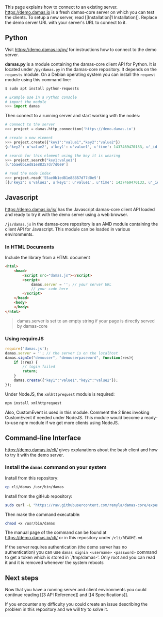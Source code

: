This page explains how to connect to an existing server. https://demo.damas.io is a fresh damas-core server on which you can test the clients. To setup a new server, read [[Installation|1 Installation]]. Replace the demo server URL with your server's URL to connect to it. 

## Python
Visit https://demo.damas.io/py/ for instructions how to connect to the demo server.

__damas.py__ is a module containing the damas-core client API for Python. It is located under `/py/damas.py` in the damas-core repository. It depends on the `requests` module. On a Debian operating system you can install the `request` module using this command line:
```sh
$ sudo apt install python-requests
```

```python
# Example use in a Python console
# import the module
>>> import damas
```

Then connect to a running server and start working with the nodes:

```python
# connect to the server
>>> project = damas.http_connection('https://demo.damas.io')

# create a new element
>>> project.create({"key1":"value1","key2":"value2"})
{u'key2': u'value2', u'key1': u'value1', u'time': 1437469470133, u'_id': u'55ae0b1ed81e88357d77d0e9', u'author': u'xxx.xxx.xxx.xxx'}

# search for this element using the key it is wearing
>>> project.search("key1:value1")
[u'55ae0b1ed81e88357d77d0e9']

# read the node index
>>> project.read('55ae0b1ed81e88357d77d0e9')
[{u'key2': u'value2', u'key1': u'value1', u'time': 1437469470133, u'_id': u'55ae0b1ed81e88357d77d0e9', u'author': u'xxx.xxx.xxx.xxx'}]
```


## Javascript
https://demo.damas.io/js/ has the Javascript damas-core client API loaded and ready to try it with the demo server using a web browser.

`/js/damas.js` in the damas-core repository is an AMD module containing the client API for Javascript. This module can be loaded in various environments.

### In HTML Documents
Include the library from a HTML document
```html
<html>
    <head>
        <script src="damas.js"></script>
        <script>
            damas.server = ''; // your server URL
            // your code here
        </script>
    </head>
    <body>
    </body>
</html>
```
> damas.server is set to an empty string if your page is directly served by damas-core

### Using requireJS
```js
require('damas.js');
damas.server = ''; // the server is on the localhost
damas.signIn("demouser", "demouserpassword", function(res){
    if (!res) {
        // login failed
        return;
    }
    damas.create({"key1":"value1","key2":"value2"});
});
```
Under NodeJS, the `xmlhttprequest` module is required:
```sh
npm install xmlhttprequest
```
Also, CustomEvent is used in this module. Comment the 2 lines invoking CustomEvent if needed under NodeJS. This module would become a ready-to-use npm module if we get more clients using NodeJS.  


## Command-line Interface
https://demo.damas.io/cli/ gives explanations about the bash client and how to try it with the demo server.

### Install the `damas` command on your system
Install from this repository:
```sh
cp cli/damas /usr/bin/damas
```
Install from the gitHub repository:
```sh
sudo curl -L "https://raw.githubusercontent.com/remyla/damas-core/experimental/cli/damas.sh)" -o /usr/bin/damas
```
Then make the command executable:
```sh
chmod +x /usr/bin/damas
```

The manual page of the command can be found at https://demo.damas.io/cli/ or in this repository under `/cli/README.md`.

If the server requires authentication (the demo server has no authentication) you can use `damas signin <username> <password>` command to get a token which is stored in `/tmp/damas-<username>'. Only root and you can read it and it is removed whenever the system reboots

## Next steps
Now that you have a running server and client environments you could continue reading [[3 API Reference]] and [[4 Specifications]].

If you encounter any difficulty you could create an issue describing the problem in this repository and we will try to solve it.